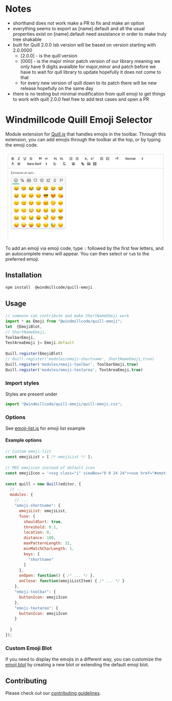 # Notes
* shorthand does not work make a PR to fix and make an option
* everything seems to export as [name].default and all the usual properties exist on  [name].default need assistance in order to make truly tree shakable
* built for Quill 2.0.0 lsb
version will be based on version starting with  2.0.0000
  * [2.0.0] - is the quill version
  * [000] - is the major minor patch version of our library
  meaning we only have 9 digits avaialble for major,minor and patch before we have to wait for qull library to update hopefully it does not come to that
  * for every new version of quill down to its patch there will be new release hopefully on the same day
* there is no testing but minimal modification from quill emoji to get things to work with quill 2.0.0 feel free to add test cases and open a PR



# Windmillcode Quill Emoji Selector
Module extension for [Quill.js](https://github.com/quilljs/quill) that handles emojis in the toolbar. Through this extension, you can add emojis through the toolbar at the top, or by typing the emoji code.

![Screenshot](/demo/screenshot.png)

To add an emoji via emoji code, type ``:`` followed by the first few letters, and an autocomplete menu will appear. You can then select or ``tab`` to the preferred emoji.


## Installation

```sh
npm install  @windmillcode/quill-emoji
```

## Usage


```javascript
// someone can contribute and make ShortNameEmoji work
import * as Emoji from "@windmillcode/quill-emoji";
let  {EmojiBlot,
// ShortNameEmoji,
ToolbarEmoji,
TextAreaEmoji }= Emoji.default

Quill.register(EmojiBlot)
// Quill.register('modules/emoji-shortname', ShortNameEmoji,true)
Quill.register('modules/emoji-toolbar', ToolbarEmoji,true)
Quill.register('modules/emoji-textarea', TextAreaEmoji,true)
```

### Import styles

Styles are present under

```javascript
import "@windmillcode/quill-emoji/quill-emoji.css";
```




### Options
See [emoji-list.js](src/emoji-list.js) for emoji list example

#### Example options
```javascript
// Custom emoji-list
const emojiList = [ /* emojiList */ ];

// MDI emojicon instead of default icon
const emojiIcon = '<svg class="i" viewBox="0 0 24 24"><use href="#emoticon-happy"></use></svg>';

const quill = new Quill(editor, {
  // ...
  modules: {
    // ...
    "emoji-shortname": {
      emojiList: emojiList,
      fuse: {
        shouldSort: true,
        threshold: 0.1,
        location: 0,
        distance: 100,
        maxPatternLength: 32,
        minMatchCharLength: 1,
        keys: [
          "shortname"
        ]
      },
      onOpen: function() { /* ... */ },
      onClose: function(emojiListItem) { /* ... */ }
    },
    "emoji-toolbar": {
      buttonIcon: emojiIcon
    },
    "emoji-textarea": {
      buttonIcon: emojiIcon
    }

  }
});
```

### Custom Emoji Blot
If you need to display the emojis in a different way, you can customize the [emoji blot](src/format-emoji-blot.js) by creating a new blot or extending the default emoji blot.



## Contributing

Please check out our [contributing guidelines](CONTRIBUTING.md).

